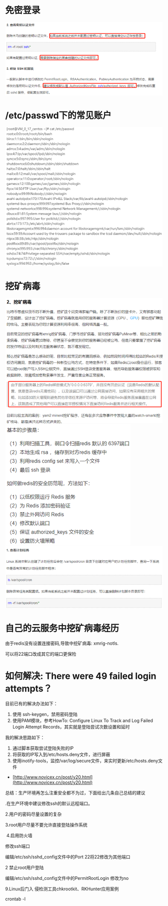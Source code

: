 # 免密登录

![](pics/查看免密登录文件.png)

# /etc/passwd下的常见账户

![](pics/linux的etc下的passwd的常见账户.png)

# 挖矿病毒

![](pics/挖矿病毒.png)
![](pics/挖矿病毒02.png)
![](pics/计划任务.png)

# 自己的云服务中挖矿病毒经历

由于redis没有设置连接密码,导致中挖矿病毒: xmrig-notls.

可以将22端口改成其它的端口更保险

# 如何解决: There were 49 failed login attempts？

目前已有的解决办法如下：

1. 使用 ssh-keygen，禁用密码登陆
2. 使用PAM模块，参考HowTo: Configure Linux To Track and Log Failed Login Attempt Records，其实就是登陆尝试次数设置和延时

我的解决思路如下：

1. 通过脚本获取尝试登陆失败的IP
2. 将获取的IP写入到/etc/hosts.deny文件，进行屏蔽
3. 使用inotify-tools，监控/var/log/secure文件，来实时更新/etc/hosts.deny文件

- [http://www.novicex.cn/post/y20.html](http://www.novicex.cn/post/y20.html)

总结：生产环境再怎么注重安全都不为过，下面给出几条自己总结的建议

.在生产环境中建议修改ssh的默认远程端口。

2.用户的密码尽量设置的复杂

3.root用户尽量不要允许直接登陆操作系统

 4.启用防火墙

修改ssh端口

编辑/etc/ssh/sshd_config文件中的Port 22将22修改为其他端口

2
禁止root用户登陆

编辑/etc/ssh/sshd_config文件中的PermitRootLogin 修改为no

9.Linux后门入 侵检测工具chkrootkit、RKHunter应用案例

crontab -l
